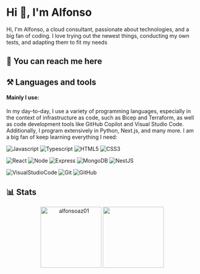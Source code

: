 <h1 align="left">Hi 👋, I'm Alfonso</h1>

<div>
  Hi, I'm Alfonso, a cloud consultant, passionate about technologies, and a big fan of coding. I love trying out the newest things, conducting my own tests, and adapting them to fit my needs


  ## 🔗 **You can reach me here**


## ⚒ **Languages and tools**

#### Mainly I use:
In my day-to-day, I use a variety of programming languages, especially in the context of infrastructure as code, such as Bicep and Terraform, as well as code development tools like GitHub Copilot and Visual Studio Code. Additionally, I program extensively in Python, Next.js, and many more. I am a big fan of keep learning everything I need:

![Javascript](https://img.shields.io/badge/JavaScript-F7DF1E?style=for-the-badge&logo=JavaScript&logoColor=white)
![Typescript](https://img.shields.io/badge/TypeScript-3178C6?style=for-the-badge&logo=TypeScript&logoColor=white)
![HTML5](https://img.shields.io/badge/HTML5-E34F26?style=for-the-badge&logo=HTML5&logoColor=white)
![CSS3](https://img.shields.io/badge/CSS3-1572B6?style=for-the-badge&logo=CSS3&logoColor=white)

![React](https://img.shields.io/badge/React-61DAFB?style=for-the-badge&logo=React&logoColor=white)
![Node](https://img.shields.io/badge/Node.js-339933?style=for-the-badge&logo=Node.js&logoColor=white)
![Express](https://img.shields.io/badge/ExpressJS-000000?style=for-the-badge&logo=ExpressJS&logoColor=white)
![MongoDB](https://img.shields.io/badge/MongoDB-47A248?style=for-the-badge&logo=MongoDB&logoColor=white)
![NestJS](https://img.shields.io/badge/NestJS-E0234E?style=for-the-badge&logo=NestJS&logoColor=white)


![VisualStudioCode](https://img.shields.io/badge/VisualStudioCode-007ACC?style=for-the-badge&logo=VisualStudioCode&logoColor=white)
![Git](https://img.shields.io/badge/Git-F05032?style=for-the-badge&logo=Git&logoColor=white)
![GitHub](https://img.shields.io/badge/GitHub-181717?style=for-the-badge&logo=GitHub&logoColor=white)
<!--
![SASS](https://img.shields.io/badge/Sass-CC6699?style=for-the-badge&logo=Sass&logoColor=white)
![Redux](https://img.shields.io/badge/Redux-764ABC?style=for-the-badge&logo=Redux&logoColor=white)
![Jest](https://img.shields.io/badge/Jest-C21325?style=for-the-badge&logo=Jest&logoColor=white)
![Testing library](https://img.shields.io/badge/TestingLibrary-E33332?style=for-the-badge&logo=TestingLibrary&logoColor=white)

-->
  
<!--
#### I also have experience with:

![Flutter](https://img.shields.io/badge/Flutter-%2302569B?style=for-the-badge&logo=Flutter&logoColor=white)
![Dart](https://img.shields.io/badge/dart-%230175C2.svg?style=for-the-badge&logo=dart&logoColor=white)
![Angular](https://img.shields.io/badge/Angular-DD0031?style=for-the-badge&logo=Angular&logoColor=white)
![NgRx](https://img.shields.io/badge/NgRx-B7178C?style=for-the-badge&logo=ReactiveX&logoColor=white)

![Socket.io](https://img.shields.io/badge/Socket.io-010101?style=for-the-badge&logo=Socket.io&logoColor=white)
![Jasmine](https://img.shields.io/badge/Jasmine-8A4182?style=for-the-badge&logo=Jasmine&logoColor=white)
![Cypress](https://img.shields.io/badge/Cypress-17202C?style=for-the-badge&logo=Cypress&logoColor=white)
-->
<!--
#### Tools:

![Figma](https://img.shields.io/badge/Figma-F24E1E?style=for-the-badge&logo=Figma&logoColor=white)
![Notion](https://img.shields.io/badge/Notion-000000?style=for-the-badge&logo=Notion&logoColor=white)
![Netlify](https://img.shields.io/badge/Netlify-00C7B7?style=for-the-badge&logo=Netlify&logoColor=white)
![Trello](https://img.shields.io/badge/Trello-0052CC?style=for-the-badge&logo=Trello&logoColor=white)


-->
  ## 📊 Stats
<p align="center">
  <img height="160em" src="https://github-readme-stats.vercel.app/api?username=alfonsoaz01&show_icons=true&locale=en" alt="alfonsoaz01" />
  <img height="160em" src="https://github-readme-stats-eight-theta.vercel.app/api/top-langs/?username=alfonsoaz01&layout=compact&langs_count=8&theme=buefy"/>
 </p>
  
